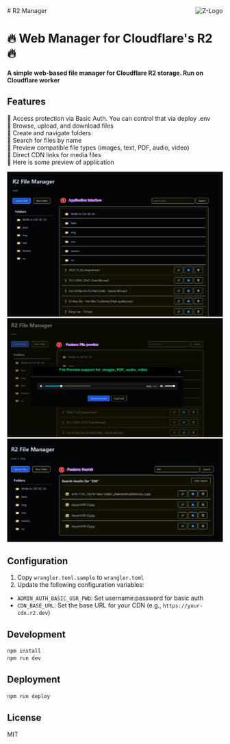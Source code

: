 <a href="http://zuko.pro/">
    <img src="https://avatars0.githubusercontent.com/u/6666271?v=3&s=96" alt="Z-Logo"
         title="Halu Universe" align="right" />
</a>
# R2 Manager

# :fire: Web Manager for Cloudflare's R2 :fire:

**A simple web-based file manager for Cloudflare R2 storage. Run on Cloudflare worker**

## Features

💠 Access protection via Basic Auth. You can control that via deploy .env<br/>
💠 Browse, upload, and download files<br/>
💠 Create and navigate folders<br/>
💠 Search for files by name<br/>
💠 Preview compatible file types (images, text, PDF, audio, video)<br/>
💠 Direct CDN links for media files<br/>
💠 Here is some preview of application<br/>

![demo application](./assets/01_application.png "Application Interface")
![feature 1](./assets/02_file_preview.png "Feature: File preview")
![feature 2](./assets/03_search.png "Feature: Search")

## Configuration

1. Copy `wrangler.toml.sample` to `wrangler.toml`
2. Update the following configuration variables:

- `ADMIN_AUTH_BASIC_USR_PWD`: Set username:password for basic auth
- `CDN_BASE_URL`: Set the base URL for your CDN (e.g., `https://your-cdn.r2.dev`)

## Development

```bash
npm install
npm run dev
```

## Deployment

```bash
npm run deploy
```

## License

MIT